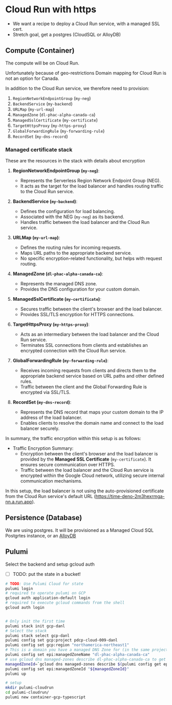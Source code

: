# Cloud Run with https

- We want a recipe to deploy a Cloud Run service, with a managed SSL cert.
- Stretch goal, get a postgres (CloudSQL or AlloyDB)

## Compute (Container)

The compute will be on Cloud Run.

Unfortunately because of geo-restrictions Domain mapping for Cloud Run is not an option for Canada.

In addition to the Cloud Run service, we therefore need to provision:

1. `RegionNetworkEndpointGroup` (`my-neg`)
2. `BackendService` (`my-backend`)
3. `URLMap` (`my-url-map`)
4. `ManagedZone` (`dl-phac-alpha-canada-ca`)
5. `ManagedSslCertificate` (`my-certificate`)
6. `TargetHttpsProxy` (`my-https-proxy`)
7. `GlobalForwardingRule` (`my-forwarding-rule`)
8. `RecordSet` (`my-dns-record`)

### Managed certificate stack

These are the resources in the stack with details about encryption

1. **RegionNetworkEndpointGroup (`my-neg`)**:
   - Represents the Serverless Region Network Endpoint Group (NEG).
   - It acts as the target for the load balancer and handles routing traffic to the Cloud Run service.

2. **BackendService (`my-backend`)**:
   - Defines the configuration for load balancing.
   - Associated with the NEG (`my-neg`) as its backend.
   - Handles traffic between the load balancer and the Cloud Run service.

3. **URLMap (`my-url-map`)**:
   - Defines the routing rules for incoming requests.
   - Maps URL paths to the appropriate backend service.
   - No specific encryption-related functionality, but helps with request routing.

4. **ManagedZone (`dl-phac-alpha-canada-ca`)**:
   - Represents the managed DNS zone.
   - Provides the DNS configuration for your custom domain.

5. **ManagedSslCertificate (`my-certificate`)**:
   - Secures traffic between the client's browser and the load balancer.
   - Provides SSL/TLS encryption for HTTPS connections.

6. **TargetHttpsProxy (`my-https-proxy`)**:
   - Acts as an intermediary between the load balancer and the Cloud Run service.
   - Terminates SSL connections from clients and establishes an encrypted connection with the Cloud Run service.

7. **GlobalForwardingRule (`my-forwarding-rule`)**:
   - Receives incoming requests from clients and directs them to the appropriate backend service based on URL paths and other defined rules.
   - Traffic between the client and the Global Forwarding Rule is encrypted via SSL/TLS.

8. **RecordSet (`my-dns-record`)**:
   - Represents the DNS record that maps your custom domain to the IP address of the load balancer.
   - Enables clients to resolve the domain name and connect to the load balancer securely.

In summary, the traffic encryption within this setup is as follows:

- Traffic Encryption Summary:
  - Encryption between the client's browser and the load balancer is provided by the **Managed SSL Certificate** (`my-certificate`). It ensures secure communication over HTTPS.
  - Traffic between the load balancer and the Cloud Run service is encrypted within the Google Cloud network, utilizing secure internal communication mechanisms.
  
In this setup, the load balancer is not using the auto-provisioned certificate from the Cloud Run service's default URL (https://time-deno-2m3hexrmga-nn.a.run.app).

## Persistence (Database)

We are using postgres. It will be provisioned as a Managed Cloud SQL Postgrtes instance, or an [AlloyDB](https://cloud.google.com/alloydb)

## Pulumi

Select the backend and setup gcloud auth

- [ ] TODO: put the state in a bucket!

```bash
# TODO: Use Pulumi Cloud for state
pulumi login  
# required to operate pulumi on GCP
gcloud auth application-default login
# required to execute gcloud commands from the shell
gcloud auth login


# Only init the first time
pulumi stack init gcp-danl
# Select the stack
pulumi stack select gcp-danl
pulumi config set gcp:project pdcp-cloud-009-danl
pulumi config set gcp:region "northamerica-northeast1"
# This is a domain you have a managed DNS Zone for (in the same project)
pulumi config set epi:managedZoneName "dl-phac-alpha-canada-ca"
# use gcloud dns managed-zones describe dl-phac-alpha-canada-ca to get the ManagedZone Id
managedZoneId=`gcloud dns managed-zones describe $(pulumi config get epi:managedZoneName) --format=json | jq -r .id`
pulumi config set epi:managedZoneId "${managedZoneId}"
pulumi up
```

```bash
# setup
mkdir pulumi-cloudrun
cd pulumi-cloudrun/
pulumi new container-gcp-typescript
```
